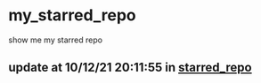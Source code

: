 # my_starred_repo
show me my starred repo

update at 10/12/21 20:11:55 in [starred_repo](./index.html)
---

